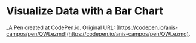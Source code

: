 # Visualize Data with a Bar Chart
 _A Pen created at CodePen.io. Original URL: [https://codepen.io/anis-campos/pen/QWLezmd](https://codepen.io/anis-campos/pen/QWLezmd).

 